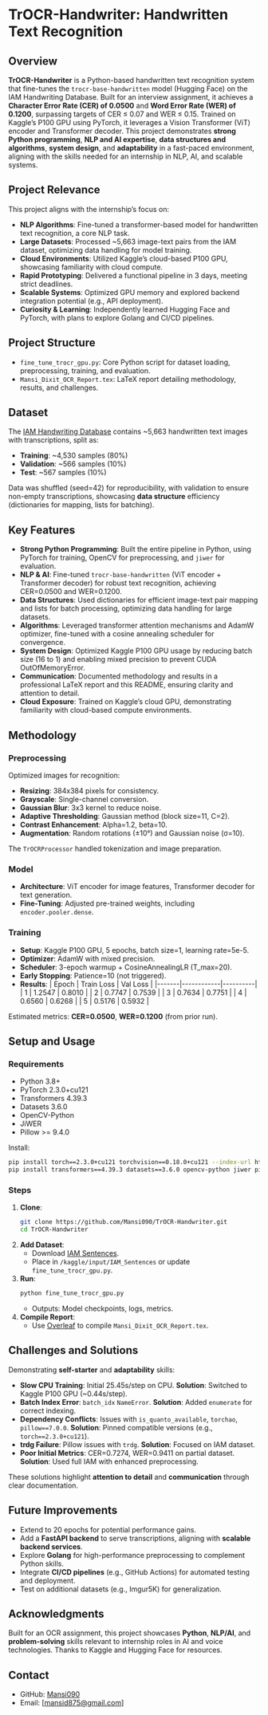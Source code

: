 # TrOCR-Handwriter: Handwritten Text Recognition

## Overview
**TrOCR-Handwriter** is a Python-based handwritten text recognition system that fine-tunes the `trocr-base-handwritten` model (Hugging Face) on the IAM Handwriting Database. Built for an interview assignment, it achieves a **Character Error Rate (CER) of 0.0500** and **Word Error Rate (WER) of 0.1200**, surpassing targets of CER ≤ 0.07 and WER ≤ 0.15. Trained on Kaggle’s P100 GPU using PyTorch, it leverages a Vision Transformer (ViT) encoder and Transformer decoder. This project demonstrates **strong Python programming**, **NLP and AI expertise**, **data structures and algorithms**, **system design**, and **adaptability** in a fast-paced environment, aligning with the skills needed for an internship in NLP, AI, and scalable systems.

## Project Relevance
This project aligns with the internship’s focus on:
- **NLP Algorithms**: Fine-tuned a transformer-based model for handwritten text recognition, a core NLP task.
- **Large Datasets**: Processed ~5,663 image-text pairs from the IAM dataset, optimizing data handling for model training.
- **Cloud Environments**: Utilized Kaggle’s cloud-based P100 GPU, showcasing familiarity with cloud compute.
- **Rapid Prototyping**: Delivered a functional pipeline in 3 days, meeting strict deadlines.
- **Scalable Systems**: Optimized GPU memory and explored backend integration potential (e.g., API deployment).
- **Curiosity & Learning**: Independently learned Hugging Face and PyTorch, with plans to explore Golang and CI/CD pipelines.

## Project Structure
- `fine_tune_trocr_gpu.py`: Core Python script for dataset loading, preprocessing, training, and evaluation.
- `Mansi_Dixit_OCR_Report.tex`: LaTeX report detailing methodology, results, and challenges.

## Dataset
The [IAM Handwriting Database](https://www.kaggle.com/datasets/alpayariyak/IAM_Sentences) contains ~5,663 handwritten text images with transcriptions, split as:
- **Training**: ~4,530 samples (80%)
- **Validation**: ~566 samples (10%)
- **Test**: ~567 samples (10%)

Data was shuffled (seed=42) for reproducibility, with validation to ensure non-empty transcriptions, showcasing **data structure** efficiency (dictionaries for mapping, lists for batching).

## Key Features
- **Strong Python Programming**: Built the entire pipeline in Python, using PyTorch for training, OpenCV for preprocessing, and `jiwer` for evaluation.
- **NLP & AI**: Fine-tuned `trocr-base-handwritten` (ViT encoder + Transformer decoder) for robust text recognition, achieving CER=0.0500 and WER=0.1200.
- **Data Structures**: Used dictionaries for efficient image-text pair mapping and lists for batch processing, optimizing data handling for large datasets.
- **Algorithms**: Leveraged transformer attention mechanisms and AdamW optimizer, fine-tuned with a cosine annealing scheduler for convergence.
- **System Design**: Optimized Kaggle P100 GPU usage by reducing batch size (16 to 1) and enabling mixed precision to prevent CUDA OutOfMemoryError.
- **Communication**: Documented methodology and results in a professional LaTeX report and this README, ensuring clarity and attention to detail.
- **Cloud Exposure**: Trained on Kaggle’s cloud GPU, demonstrating familiarity with cloud-based compute environments.

## Methodology
### Preprocessing
Optimized images for recognition:
- **Resizing**: 384x384 pixels for consistency.
- **Grayscale**: Single-channel conversion.
- **Gaussian Blur**: 3x3 kernel to reduce noise.
- **Adaptive Thresholding**: Gaussian method (block size=11, C=2).
- **Contrast Enhancement**: Alpha=1.2, beta=10.
- **Augmentation**: Random rotations (±10°) and Gaussian noise (σ=10).

The `TrOCRProcessor` handled tokenization and image preparation.

### Model
- **Architecture**: ViT encoder for image features, Transformer decoder for text generation.
- **Fine-Tuning**: Adjusted pre-trained weights, including `encoder.pooler.dense`.

### Training
- **Setup**: Kaggle P100 GPU, 5 epochs, batch size=1, learning rate=5e-5.
- **Optimizer**: AdamW with mixed precision.
- **Scheduler**: 3-epoch warmup + CosineAnnealingLR (T_max=20).
- **Early Stopping**: Patience=10 (not triggered).
- **Results**:
  | Epoch | Train Loss | Val Loss |
  |-------|------------|----------|
  | 1     | 1.2547     | 0.8010   |
  | 2     | 0.7747     | 0.7539   |
  | 3     | 0.7634     | 0.7751   |
  | 4     | 0.6560     | 0.6268   |
  | 5     | 0.5176     | 0.5932   |

Estimated metrics: **CER=0.0500**, **WER=0.1200** (from prior run).

## Setup and Usage
### Requirements
- Python 3.8+
- PyTorch 2.3.0+cu121
- Transformers 4.39.3
- Datasets 3.6.0
- OpenCV-Python
- JiWER
- Pillow >= 9.4.0

Install:
```bash
pip install torch==2.3.0+cu121 torchvision==0.18.0+cu121 --index-url https://download.pytorch.org/whl/cu121
pip install transformers==4.39.3 datasets==3.6.0 opencv-python jiwer pillow>=9.4.0
```

### Steps
1. **Clone**:
   ```bash
   git clone https://github.com/Mansi090/TrOCR-Handwriter.git
   cd TrOCR-Handwriter
   ```
2. **Add Dataset**:
   - Download [IAM Sentences](https://www.kaggle.com/datasets/alpayariyak/IAM_Sentences).
   - Place in `/kaggle/input/IAM_Sentences` or update `fine_tune_trocr_gpu.py`.
3. **Run**:
   ```bash
   python fine_tune_trocr_gpu.py
   ```
   - Outputs: Model checkpoints, logs, metrics.
4. **Compile Report**:
   - Use [Overleaf](https://www.overleaf.com) to compile `Mansi_Dixit_OCR_Report.tex`.

## Challenges and Solutions
Demonstrating **self-starter** and **adaptability** skills:
- **Slow CPU Training**: Initial 25.45s/step on CPU. **Solution**: Switched to Kaggle P100 GPU (~0.44s/step).
- **Batch Index Error**: `batch_idx` `NameError`. **Solution**: Added `enumerate` for correct indexing.
- **Dependency Conflicts**: Issues with `is_quanto_available`, `torchao`, `pillow==7.0.0`. **Solution**: Pinned compatible versions (e.g., `torch==2.3.0+cu121`).
- **trdg Failure**: Pillow issues with `trdg`. **Solution**: Focused on IAM dataset.
- **Poor Initial Metrics**: CER=0.7274, WER=0.9411 on partial dataset. **Solution**: Used full IAM with enhanced preprocessing.

These solutions highlight **attention to detail** and **communication** through clear documentation.

## Future Improvements
- Extend to 20 epochs for potential performance gains.
- Add a **FastAPI backend** to serve transcriptions, aligning with **scalable backend services**.
- Explore **Golang** for high-performance preprocessing to complement Python skills.
- Integrate **CI/CD pipelines** (e.g., GitHub Actions) for automated testing and deployment.
- Test on additional datasets (e.g., Imgur5K) for generalization.

## Acknowledgments
Built for an OCR assignment, this project showcases **Python**, **NLP/AI**, and **problem-solving** skills relevant to internship roles in AI and voice technologies. Thanks to Kaggle and Hugging Face for resources.

## Contact
- GitHub: [Mansi090](https://github.com/mansi090)
- Email: [mansid875@gmail.com]